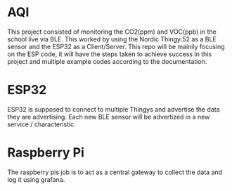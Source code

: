 # AQI
This project consisted of monitoring the CO2(ppm) and VOC(ppb) in the school live via BLE. This worked by using the Nordic Thingy:52 as a BLE sensor and the ESP32 as a Client/Server. This repo will be mainily focusing on the ESP code, it will have the steps taken to achieve success in this project and multiple example codes according to the documentation.
# ESP32
ESP32 is supposed to connect to multiple Thingys and advertise the data they are advertising. Each new BLE sensor will be advertized in a new service / characteristic.
# Raspberry Pi
The raspberry pis job is to act as a central gateway to collect the data and log it using grafana.

